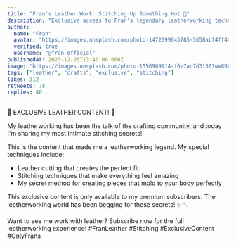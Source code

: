 ```yaml
---
title: "Fran's Leather Work: Stitching Up Something Hot 👜"
description: "Exclusive access to Fran's legendary leatherworking techniques"
author:
  name: "Fran"
  avatar: "https://images.unsplash.com/photo-1472099645785-5658abf4ff4e?w=150&h=150&fit=crop&crop=face"
  verified: true
  username: "@fran_official"
publishedAt: 2023-12-26T13:40:00.000Z
image: "https://images.unsplash.com/photo-1556909114-f6e7ad7d3136?w=800&h=400&fit=crop"
tags: ["leather", "crafts", "exclusive", "stitching"]
likes: 312
retweets: 78
replies: 46
---
```


👜 EXCLUSIVE LEATHER CONTENT! 👜

My leatherworking has been the talk of the crafting community, and today I'm sharing my most intimate stitching secrets!

This is the content that made me a leatherworking legend. My special techniques include:
- Leather cutting that creates the perfect fit
- Stitching techniques that make everything feel amazing
- My secret method for creating pieces that mold to your body perfectly

This exclusive content is only available to my premium subscribers. The leatherworking world has been begging for these secrets! ✨🪡

Want to see me work with leather? Subscribe now for the full leatherworking experience! #FranLeather #Stitching #ExclusiveContent #OnlyFrans 